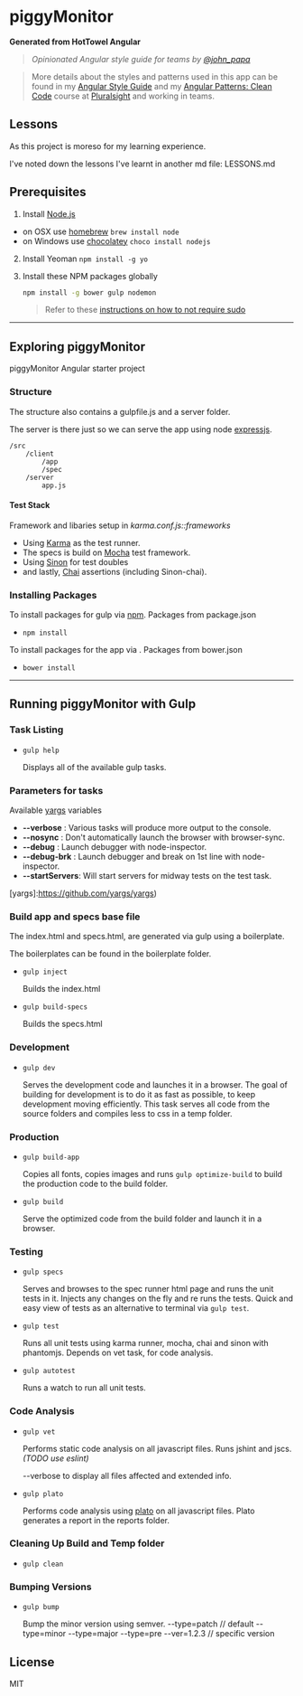 # piggyMonitor

**Generated from HotTowel Angular**

>*Opinionated Angular style guide for teams by [@john_papa](//twitter.com/john_papa)*

>More details about the styles and patterns used in this app can be found in my [Angular Style Guide](https://github.com/johnpapa/angularjs-styleguide) and my [Angular Patterns: Clean Code](http://jpapa.me/ngclean) course at [Pluralsight](http://pluralsight.com/training/Authors/Details/john-papa) and working in teams.

## Lessons

As this project is moreso for my learning experience.

I've noted down the lessons I've learnt in another md file: LESSONS.md

## Prerequisites

1. Install [Node.js](http://nodejs.org)
 - on OSX use [homebrew](http://brew.sh) `brew install node`
 - on Windows use [chocolatey](https://chocolatey.org/) `choco install nodejs`

2. Install Yeoman `npm install -g yo`

3. Install these NPM packages globally

    ```bash
    npm install -g bower gulp nodemon
    ```

    >Refer to these [instructions on how to not require sudo](https://github.com/sindresorhus/guides/blob/master/npm-global-without-sudo.md)

***

## Exploring piggyMonitor
piggyMonitor Angular starter project

### Structure
The structure also contains a gulpfile.js and a server folder.

The server is there just so we can serve the app using node [expressjs](http://expressjs.com/).

    /src
        /client
            /app
            /spec
        /server
            app.js


#### Test Stack
Framework and libaries setup in _karma.conf.js::frameworks_

- Using [Karma](k) as the test runner.
- The specs is build on [Mocha](m) test framework.
- Using [Sinon](s) for test doubles
- and lastly, [Chai](c) assertions (including Sinon-chai).

[k]: https://karma-runner.github.io/0.13/index.html
[m]: https://mochajs.org/
[c]: `https://gist.github.com/yoavniran/1e3b0162e1545055429e`
[s]: http://sinonjs.org/docs/

### Installing Packages

To install packages for gulp via [npm](https://docs.npmjs.com/getting-started/using-a-package.json). Packages from package.json
 - `npm install`

To install packages for the app via . Packages from bower.json
 - `bower install`

***

## Running piggyMonitor with Gulp

### Task Listing

- `gulp help`

    Displays all of the available gulp tasks.

### Parameters for tasks

Available [yargs](yargs) variables

 * **--verbose**     : Various tasks will produce more output to the console.
 * **--nosync**      : Don't automatically launch the browser with browser-sync.
 * **--debug**       : Launch debugger with node-inspector.
 * **--debug-brk**   : Launch debugger and break on 1st line with node-inspector.
 * **--startServers**: Will start servers for midway tests on the test task.    

[yargs]:https://github.com/yargs/yargs)

### Build app and specs base file

The index.html and specs.html, are generated via gulp using a boilerplate.

The boilerplates can be found in the boilerplate folder.

- `gulp inject`

    Builds the index.html

- `gulp build-specs`

    Builds the specs.html

### Development

- `gulp dev`

    Serves the development code and launches it in a browser. The goal of building for development is to do it as fast as possible, to keep development moving efficiently. This task serves all code from the source folders and compiles less to css in a temp folder.

### Production

- `gulp build-app`

    Copies all fonts, copies images and runs `gulp optimize-build` to build the production code to the build folder.

- `gulp build`

    Serve the optimized code from the build folder and launch it in a browser.

### Testing

- `gulp specs`

    Serves and browses to the spec runner html page and runs the unit tests in it. Injects any changes on the fly and re runs the tests. Quick and easy view of tests as an alternative to terminal via `gulp test`.

- `gulp test`

    Runs all unit tests using karma runner, mocha, chai and sinon with phantomjs. Depends on vet task, for code analysis.

- `gulp autotest`

    Runs a watch to run all unit tests.

### Code Analysis

- `gulp vet`

    Performs static code analysis on all javascript files. Runs jshint and jscs.
    _(TODO use eslint)_

    --verbose to display all files affected and extended info.

- `gulp plato`

    Performs code analysis using [plato][plato] on all javascript files. Plato generates a report in the reports folder.

[plato]: https://github.com/es-analysis/plato

### Cleaning Up Build and Temp folder

- `gulp clean`

### Bumping Versions

- `gulp bump`

    Bump the minor version using semver.
    --type=patch // default
    --type=minor
    --type=major
    --type=pre
    --ver=1.2.3 // specific version

## License

MIT
